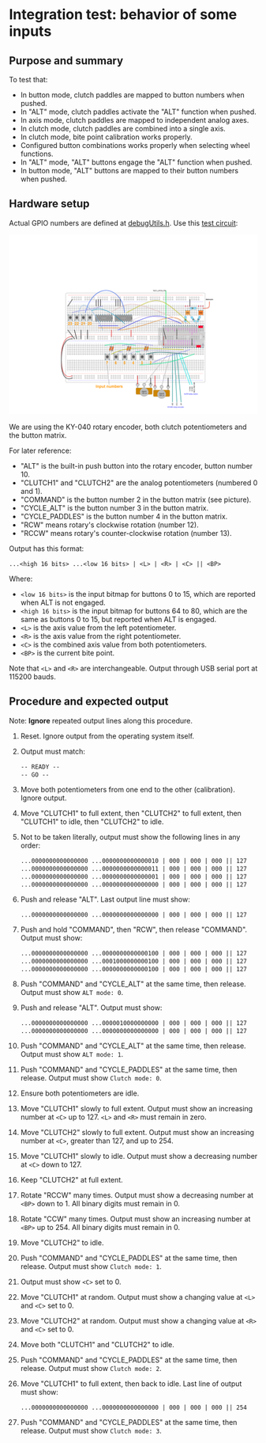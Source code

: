 # Integration test: behavior of some inputs

## Purpose and summary

To test that:

- In button mode, clutch paddles are mapped to button numbers when pushed.
- In "ALT" mode, clutch paddles activate the "ALT" function when pushed.
- In axis mode, clutch paddles are mapped to independent analog axes.
- In clutch mode, clutch paddles are combined into a single axis.
- In clutch mode, bite point calibration works properly.
- Configured button combinations works properly when selecting wheel functions.
- In "ALT" mode, "ALT" buttons engage the "ALT" function when pushed.
- In button mode, "ALT" buttons are mapped to their button numbers when pushed.

## Hardware setup

Actual GPIO numbers are defined at [debugUtils.h](./debugUtils.h).
Use this [test circuit](../../Protoboards/ESP32-WROOM-DevKitC-1.diy):

![Test circuit image](../../Protoboards/ProtoBoard-ESP32-Dekvit-C-1.png)

We are using the KY-040 rotary encoder, both clutch potentiometers and the button matrix.

For later reference:

- "ALT" is the built-in push button into the rotary encoder, button number 10.
- "CLUTCH1" and "CLUTCH2" are the analog potentiometers (numbered 0 and 1).
- "COMMAND" is the button number 2 in the button matrix (see picture).
- "CYCLE_ALT" is the button number 3 in the button matrix.
- "CYCLE_PADDLES" is the button number 4 in the button matrix.
- "RCW" means rotary's clockwise rotation (number 12).
- "RCCW" means rotary's counter-clockwise rotation (number 13).

Output has this format:

  ```text
  ...<high 16 bits> ...<low 16 bits> | <L> | <R> | <C> || <BP>
  ```

Where:

- `<low 16 bits>` is the input bitmap for buttons 0 to 15, which are reported when ALT is not engaged.
- `<high 16 bits>` is the input bitmap for buttons 64 to 80, which are the same as buttons 0 to 15,
  but reported when ALT is engaged.
- `<L>` is the axis value from the left potentiometer.
- `<R>` is the axis value from the right potentiometer.
- `<C>` is the combined axis value from both potentiometers.
- `<BP>` is the current bite point.

Note that `<L>` and `<R>` are interchangeable.
Output through USB serial port at 115200 bauds.

## Procedure and expected output

Note: **Ignore** repeated output lines along this procedure.

1. Reset. Ignore output from the operating system itself.
2. Output must match:

   ```text
   -- READY --
   -- GO --
   ```

3. Move both potentiometers from one end to the other (calibration). Ignore output.
4. Move "CLUTCH1" to full extent, then "CLUTCH2" to full extent, then "CLUTCH1" to idle, then "CLUTCH2" to idle.
5. Not to be taken literally, output must show the following lines in any order:

   ```text
   ...0000000000000000 ...0000000000000010 | 000 | 000 | 000 || 127
   ...0000000000000000 ...0000000000000011 | 000 | 000 | 000 || 127
   ...0000000000000000 ...0000000000000001 | 000 | 000 | 000 || 127
   ...0000000000000000 ...0000000000000000 | 000 | 000 | 000 || 127
   ```

6. Push and release "ALT". Last output line must show:

   ```text
   ...0000000000000000 ...0000000000000000 | 000 | 000 | 000 || 127
   ```

7. Push and hold "COMMAND", then "RCW", then release "COMMAND". Output must show:

   ```text
   ...0000000000000000 ...0000000000000100 | 000 | 000 | 000 || 127
   ...0000000000000000 ...0001000000000100 | 000 | 000 | 000 || 127
   ...0000000000000000 ...0000000000000100 | 000 | 000 | 000 || 127
   ```

8. Push "COMMAND" and "CYCLE_ALT" at the same time, then release. Output must show `ALT mode: 0`.
9. Push and release "ALT". Output must show:

   ```text
   ...0000000000000000 ...0000010000000000 | 000 | 000 | 000 || 127
   ...0000000000000000 ...0000000000000000 | 000 | 000 | 000 || 127
   ```

10. Push "COMMAND" and "CYCLE_ALT" at the same time, then release. Output must show `ALT mode: 1`.
11. Push "COMMAND" and "CYCLE_PADDLES" at the same time, then release. Output must show `Clutch mode: 0`.
12. Ensure both potentiometers are idle.
13. Move "CLUTCH1" slowly to full extent. Output must show an increasing number at `<C>` up to 127. `<L>` and `<R>` must remain in zero.
14. Move "CLUTCH2" slowly to full extent. Output must show an increasing number at `<C>`, greater than 127, and up to 254.
15. Move "CLUTCH1" slowly to idle. Output must show a decreasing number at `<C>` down to 127.
16. Keep "CLUTCH2" at full extent.
17. Rotate "RCCW" many times. Output must show a decreasing number at `<BP>` down to 1. All binary digits must remain in 0.
18. Rotate "CCW" many times. Output must show an increasing number at `<BP>` up to 254. All binary digits must remain in 0.
19. Move "CLUTCH2" to idle.
20. Push "COMMAND" and "CYCLE_PADDLES" at the same time, then release. Output must show `Clutch mode: 1`.
21. Output must show `<C>` set to 0.
22. Move "CLUTCH1" at random. Output must show a changing value at `<L>` and `<C>` set to 0.
23. Move "CLUTCH2" at random. Output must show a changing value at `<R>` and `<C>` set to 0.
24. Move both "CLUTCH1" and "CLUTCH2" to idle.
25. Push "COMMAND" and "CYCLE_PADDLES" at the same time, then release. Output must show `Clutch mode: 2`.
26. Move "CLUTCH1" to full extent, then back to idle. Last line of output must show:

    ```text
    ...0000000000000000 ...0000000000000000 | 000 | 000 | 000 || 254
    ```

27. Push "COMMAND" and "CYCLE_PADDLES" at the same time, then release. Output must show `Clutch mode: 3`.

